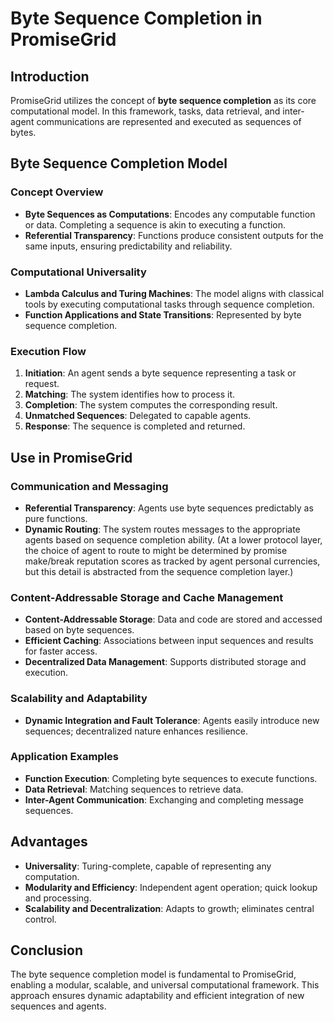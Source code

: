 # Byte Sequence Completion in PromiseGrid

## Introduction

PromiseGrid utilizes the concept of **byte sequence completion** as its core computational model. In this framework, tasks, data retrieval, and inter-agent communications are represented and executed as sequences of bytes.

## Byte Sequence Completion Model

### Concept Overview

- **Byte Sequences as Computations**: Encodes any computable function or data. Completing a sequence is akin to executing a function.
- **Referential Transparency**: Functions produce consistent outputs for the same inputs, ensuring predictability and reliability.

### Computational Universality

- **Lambda Calculus and Turing Machines**: The model aligns with classical tools by executing computational tasks through sequence completion.
- **Function Applications and State Transitions**: Represented by byte sequence completion.

### Execution Flow

1. **Initiation**: An agent sends a byte sequence representing a task or request.
2. **Matching**: The system identifies how to process it.
3. **Completion**: The system computes the corresponding result.
4. **Unmatched Sequences**: Delegated to capable agents.
5. **Response**: The sequence is completed and returned.

## Use in PromiseGrid

### Communication and Messaging

- **Referential Transparency**: Agents use byte sequences predictably as pure functions.
- **Dynamic Routing**: The system routes messages to the appropriate agents based on sequence completion ability. (At a lower protocol layer, the choice of agent to route to might be determined by promise make/break reputation scores as tracked by agent personal currencies, but this detail is abstracted from the sequence completion layer.)

### Content-Addressable Storage and Cache Management

- **Content-Addressable Storage**: Data and code are stored and accessed based on byte sequences.
- **Efficient Caching**: Associations between input sequences and results for faster access.
- **Decentralized Data Management**: Supports distributed storage and execution.

### Scalability and Adaptability

- **Dynamic Integration and Fault Tolerance**: Agents easily introduce new sequences; decentralized nature enhances resilience.

### Application Examples

- **Function Execution**: Completing byte sequences to execute functions.
- **Data Retrieval**: Matching sequences to retrieve data.
- **Inter-Agent Communication**: Exchanging and completing message sequences.

## Advantages

- **Universality**: Turing-complete, capable of representing any computation.
- **Modularity and Efficiency**: Independent agent operation; quick lookup and processing.
- **Scalability and Decentralization**: Adapts to growth; eliminates central control.

## Conclusion

The byte sequence completion model is fundamental to PromiseGrid, enabling a modular, scalable, and universal computational framework. This approach ensures dynamic adaptability and efficient integration of new sequences and agents.

